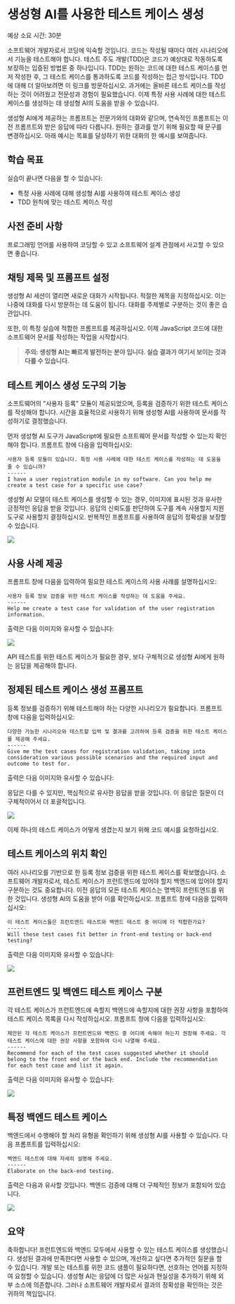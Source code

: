 # 생성형 AI를 사용한 테스트 케이스 생성

예상 소요 시간: 30분

소프트웨어 개발자로서 코딩에 익숙할 것입니다. 코드는 작성될 때마다 여러 시나리오에서 기능을 테스트해야 합니다. 테스트 주도 개발(TDD)은 코드가 예상대로 작동하도록 보장하는 입증된 방법론 중 하나입니다. TDD는 원하는 코드에 대한 테스트 케이스를 먼저 작성한 후, 그 테스트 케이스를 통과하도록 코드를 작성하는 접근 방식입니다. TDD에 대해 더 알아보려면 이 링크를 방문하십시오. 과거에는 올바른 테스트 케이스를 작성하는 것이 어려웠고 전문성과 경험이 필요했습니다. 이제 특정 사용 사례에 대한 테스트 케이스를 생성하는 데 생성형 AI의 도움을 받을 수 있습니다.

생성형 AI에게 제공하는 프롬프트는 전문가와의 대화와 같으며, 연속적인 프롬프트는 이전 프롬프트와 받은 응답에 따라 다릅니다. 원하는 결과를 얻기 위해 필요할 때 문구를 변경하십시오. 아래 예시는 목표를 달성하기 위한 대화의 한 예시를 보여줍니다.

## 학습 목표
실습이 끝나면 다음을 할 수 있습니다:
- 특정 사용 사례에 대해 생성형 AI를 사용하여 테스트 케이스 생성
- TDD 원칙에 맞는 테스트 케이스 작성

## 사전 준비 사항
프로그래밍 언어를 사용하여 코딩할 수 있고 소프트웨어 설계 관점에서 사고할 수 있으면 좋습니다.

## 채팅 제목 및 프롬프트 설정
생성형 AI 세션이 열리면 새로운 대화가 시작됩니다. 적절한 제목을 지정하십시오. 이는 나중에 대화를 다시 방문하는 데 도움이 됩니다. 대화를 주제별로 구분하는 것이 좋은 습관입니다.

또한, 이 특정 실습에 적합한 프롬프트를 제공하십시오. 이제 JavaScript 코드에 대한 소프트웨어 문서를 작성하는 작업을 시작합시다.

> **주의: 생성형 AI는 빠르게 발전하는 분야 입니다. 실습 결과가 여기서 보이는 것과 다를 수 있습니다.**

## 테스트 케이스 생성 도구의 기능
소프트웨어의 "사용자 등록" 모듈이 제공되었으며, 등록을 검증하기 위한 테스트 케이스를 작성해야 합니다. 시간을 효율적으로 사용하기 위해 생성형 AI를 사용하여 문서를 작성하기로 결정했습니다.

먼저 생성형 AI 도구가 JavaScript에 필요한 소프트웨어 문서를 작성할 수 있는지 확인해야 합니다. 프롬프트 창에 다음을 입력하십시오:

```
사용자 등록 모듈이 있습니다. 특정 사용 사례에 대한 테스트 케이스를 작성하는 데 도움을 줄 수 있습니까?
------
I have a user registration module in my software. Can you help me create a test case for a specific use case?
```

생성형 AI 모델이 테스트 케이스를 생성할 수 있는 경우, 이미지에 표시된 것과 유사한 긍정적인 응답을 받을 것입니다. 응답의 신뢰도를 판단하여 도구를 계속 사용할지 지원 도구로 사용할지 결정하십시오. 반복적인 프롬프트를 사용하여 응답의 정확성을 보장할 수 있습니다.

![](img/2024-07-11-15-24-38.png)

## 사용 사례 제공
프롬프트 창에 다음을 입력하여 필요한 테스트 케이스의 사용 사례를 설명하십시오:

```
사용자 등록 정보 검증을 위한 테스트 케이스를 작성하는 데 도움을 주세요.
------
Help me create a test case for validation of the user registration information.
```

출력은 다음 이미지와 유사할 수 있습니다:

![](img/2024-07-11-15-25-58.png)

API 테스트를 위한 테스트 케이스가 필요한 경우, 보다 구체적으로 생성형 AI에게 원하는 응답을 제공해야 합니다.

## 정제된 테스트 케이스 생성 프롬프트
등록 정보를 검증하기 위해 테스트해야 하는 다양한 시나리오가 필요합니다. 프롬프트 창에 다음을 입력하십시오:

```
다양한 가능한 시나리오와 테스트할 입력 및 결과를 고려하여 등록 검증을 위한 테스트 케이스를 제공해 주세요.
------
Give me the test cases for registration validation, taking into consideration various possible scenarios and the required input and outcome to test for.
```

출력은 다음 이미지와 유사할 수 있습니다:

응답은 다를 수 있지만, 핵심적으로 유사한 응답을 받을 것입니다. 이 응답은 질문이 더 구체적이어서 더 포괄적입니다.

![](img/2024-07-11-15-27-25.png)

이제 하나의 테스트 케이스가 어떻게 생겼는지 보기 위해 코드 예시를 요청하십시오.

## 테스트 케이스의 위치 확인
여러 시나리오를 기반으로 한 등록 정보 검증을 위한 테스트 케이스를 확보했습니다. 소프트웨어 개발자로서, 테스트 케이스가 프런트엔드에 있어야 할지 백엔드에 있어야 할지 구분하는 것도 중요합니다. 이전 응답의 모든 테스트 케이스는 명백히 프런트엔드를 위한 것입니다. 생성형 AI의 도움을 받아 이를 확인하십시오. 프롬프트 창에 다음을 입력하십시오:

```
이 테스트 케이스들은 프런트엔드 테스트와 백엔드 테스트 중 어디에 더 적합한가요?
------
Will these test cases fit better in front-end testing or back-end testing?
```

출력은 다음 이미지와 유사할 수 있습니다:
    
![](img/2024-07-11-15-28-03.png)

## 프런트엔드 및 백엔드 테스트 케이스 구분
각 테스트 케이스가 프런트엔드에 속할지 백엔드에 속할지에 대한 권장 사항을 포함하여 테스트 케이스 목록을 다시 작성하십시오. 프롬프트 창에 다음을 입력하십시오:

```
제안된 각 테스트 케이스가 프런트엔드와 백엔드 중 어디에 속해야 하는지 권장해 주세요. 각 테스트 케이스에 대한 권장 사항을 포함하여 다시 나열해 주세요.
------
Recommend for each of the test cases suggested whether it should belong to the front end or the back end. Include the recommendation for each test case and list it again.
```

출력은 다음 이미지와 유사할 수 있습니다:

![](img/2024-07-11-15-28-58.png)


## 특정 백엔드 테스트 케이스
백엔드에서 수행해야 할 처리 유형을 확인하기 위해 생성형 AI를 사용할 수 있습니다. 다음 프롬프트를 입력하십시오:

```
백엔드 테스트에 대해 자세히 설명해 주세요.
------
Elaborate on the back-end testing.
```

출력은 다음과 유사할 것입니다. 백엔드 검증에 대해 더 구체적인 정보가 포함되어 있습니다.

![](img/2024-07-11-15-30-00.png)


## 요약
축하합니다! 프런트엔드와 백엔드 모두에서 사용할 수 있는 테스트 케이스를 생성했습니다. 생성된 결과에 만족한다면 사용할 수 있으며, 개선하고 싶다면 추가적인 질문을 할 수 있습니다. 개발 또는 테스트를 위한 코드 샘플이 필요하다면, 선호하는 언어를 지정하여 요청할 수 있습니다. 생성형 AI는 응답에 더 많은 사실과 현실성을 추가하기 위해 외부 소스에 의존합니다. 그러나 소프트웨어 개발자로서 결과의 정확성을 확인하는 것은 귀하의 책임입니다.


